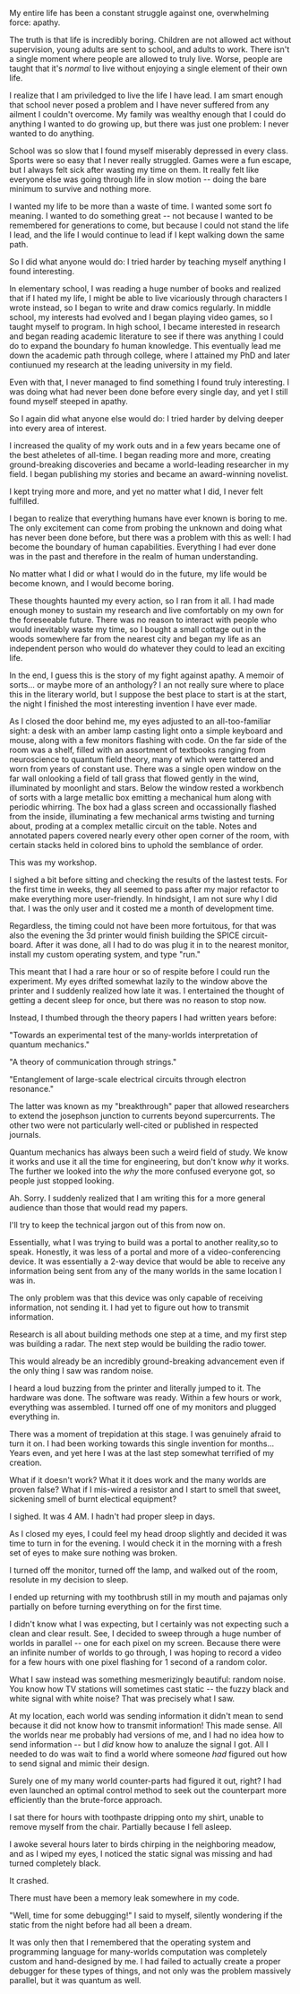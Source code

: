 My entire life has been a constant struggle against one, overwhelming force: apathy.

The truth is that life is incredibly boring.
Children are not allowed act without supervision, young adults are sent to school, and adults to work.
There isn't a single moment where people are allowed to truly live.
Worse, people are taught that it's *normal* to live without enjoying a single element of their own life.

I realize that I am priviledged to live the life I have lead.
I am smart enough that school never posed a problem and I have never suffered from any ailment I couldn't overcome.
My family was wealthy enough that I could do anything I wanted to do growing up, but there was just one problem: I never wanted to do anything.

School was so slow that I found myself miserably depressed in every class.
Sports were so easy that I never really struggled.
Games were a fun escape, but I always felt sick after wasting my time on them.
It really felt like everyone else was going through life in slow motion -- doing the bare minimum to survive and nothing more.

I wanted my life to be more than a waste of time.
I wanted some sort fo meaning.
I wanted to do something great -- not because I wanted to be remembered for generations to come, but because I could not stand the life I lead, and the life I would continue to lead if I kept walking down the same path.

So I did what anyone would do: I tried harder by teaching myself anything I found interesting.

In elementary school, I was reading a huge number of books and realized that if I hated my life, I might be able to live vicariously through characters I wrote instead, so I began to write and draw comics regularly.
In middle school, my interests had evolved and I began playing video games, so I taught myself to program.
In high school, I became interested in research and began reading academic literature to see if there was anything I could do to expand the boundary fo human knowledge.
This eventually lead me down the academic path through college, where I attained my PhD and later contiunued my research at the leading university in my field.

Even with that, I never managed to find something I found truly interesting.
I was doing what had never been done before every single day, and yet I still found myself steeped in apathy.

So I again did what anyone else would do: I tried harder by delving deeper into every area of interest.

I increased the quality of my work outs and in a few years became one of the best atheletes of all-time.
I began reading more and more, creating ground-breaking discoveries and became a world-leading researcher in my field.
I began publishing my stories and became an award-winning novelist.

I kept trying more and more, and yet no matter what I did, I never felt fulfilled.

I began to realize that everything humans have ever known is boring to me.
The only excitement can come from probing the unknown and doing what has never been done before, but there was a problem with this as well: I had become the boundary of human capabilities.
Everything I had ever done was in the past and therefore in the realm of human understanding.

No matter what I did or what I would do in the future, my life would be become known, and I would become boring.

These thoughts haunted my every action, so I ran from it all.
I had made enough money to sustain my research and live comfortably on my own for the foreseeable future.
There was no reason to interact with people who would inevitably waste my time, so I bought a small cottage out in the woods somewhere far from the nearest city and began my life as an independent person who would do whatever they could to lead an exciting life.

In the end, I guess this is the story of my fight against apathy.
A memoir of sorts... or maybe more of an anthology?
I an not really sure where to place this in the literary world, but I suppose the best place to start is at the start, the night I finished the most interesting invention I have ever made.

As I closed the door behind me, my eyes adjusted to an all-too-familiar sight: a desk with an amber lamp casting light onto a simple keyboard and mouse, along with a few monitors flashing with code.
On the far side of the room was a shelf, filled with an assortment of textbooks ranging from neuroscience to quantum field theory, many of which were tattered and worn from years of constant use.
There was a single open window on the far wall onlooking a field of tall grass that flowed gently in the wind, illuminated by moonlight and stars.
Below the window rested a workbench of sorts with a large metallic box emitting a mechanical hum along with periodic whirring.
The box had a glass screen and occassionally flashed from the inside, illuminating a few mechanical arms twisting and turning about, proding at a complex metallic circuit on the table.
Notes and annotated papers covered nearly every other open corner of the room, with certain stacks held in colored bins to uphold the semblance of order.

This was my workshop.

I sighed a bit before sitting and checking the results of the lastest tests.
For the first time in weeks, they all seemed to pass after my major refactor to make everything more user-friendly.
In hindsight, I am not sure why I did that.
I was the only user and it costed me a month of development time.

Regardless, the timing could not have been more fortuitous, for that was also the evening the 3d printer would finish building the SPICE circuit-board.
After it was done, all I had to do was plug it in to the nearest monitor, install my custom operating system, and type "run."

This meant that I had a rare hour or so of respite before I could run the experiment.
My eyes drifted somewhat lazily to the window above the printer and I suddenly realized how late it was.
I entertained the thought of getting a decent sleep for once, but there was no reason to stop now.

Instead, I thumbed through the theory papers I had written years before:

"Towards an experimental test of the many-worlds interpretation of quantum mechanics."

"A theory of communication through strings."

"Entanglement of large-scale electrical circuits through electron resonance."

The latter was known as my "breakthrough" paper that allowed researchers to extend the josephson junction to currents beyond supercurrents.
The other two were not particularly well-cited or published in respected journals.

Quantum mechanics has always been such a weird field of study.
We know it works and use it all the time for engineering, but don't know *why* it works.
The further we looked into the *why* the more confused everyone got, so people just stopped looking.

Ah.
Sorry.
I suddenly realized that I am writing this for a more general audience than those that would read my papers.

I'll try to keep the technical jargon out of this from now on.

Essentially, what I was trying to build was a portal to another reality,so to speak.
Honestly, it was less of a portal and more of a video-conferencing device.
It was essentially a 2-way device that would be able to receive any information being sent from any of the many worlds in the same location I was in.

The only problem was that this device was only capable of receiving information, not sending it.
I had yet to figure out how to transmit information.

Research is all about building methods one step at a time, and my first step was building a radar.
The next step would be building the radio tower.

This would already be an incredibly ground-breaking advancement even if the only thing I saw was random noise.

I heard a loud buzzing from the printer and literally jumped to it.
The hardware was done.
The software was ready.
Within a few hours or work, everything was assembled.
I turned off one of my monitors and plugged everything in.

There was a moment of trepidation at this stage.
I was genuinely afraid to turn it on.
I had been working towards this single invention for months... Years even, and yet here I was at the last step somewhat terrified of my creation.

What if it doesn't work?
What it it does work and the many worlds are proven false?
What if I mis-wired a resistor and I start to smell that sweet, sickening smell of burnt electical equipment?

I sighed.
It was 4 AM.
I hadn't had proper sleep in days.

As I closed my eyes, I could feel my head droop slightly and decided it was time to turn in for the evening.
I would check it in the morning with a fresh set of eyes to make sure nothing was broken.

I turned off the monitor, turned off the lamp, and walked out of the room, resolute in my decision to sleep.

I ended up returning with my toothbrush still in my mouth and pajamas only partially on before turning everything on for the first time.

I didn't know what I was expecting, but I certainly was not expecting such a clean and clear result.
See, I decided to sweep through a huge number of worlds in parallel -- one for each pixel on my screen.
Because there were an infinite number of worlds to go through, I was hoping to record a video for a few hours with one pixel flashing for 1 second of a random color.

What I saw instead was something mesmerizingly beautiful: random noise.
You know how TV stations will sometimes cast static -- the fuzzy black and white signal with white noise?
That was precisely what I saw.

At my location, each world was sending information it didn't mean to send because it did not know how to transmit information!
This made sense.
All the worlds near me probably had versions of me, and I had no idea how to send information -- but I *did* know how to analuze the signal I got.
All I needed to do was wait to find a world where someone *had* figured out how to send signal and mimic their design.

Surely one of my many world counter-parts had figured it out, right?
I had even launched an optimal control method to seek out the counterpart more efficiently than the brute-force approach.

I sat there for hours with toothpaste dripping onto my shirt, unable to remove myself from the chair.
Partially because I fell asleep.

I awoke several hours later to birds chirping in the neighboring meadow, and as I wiped my eyes, I noticed the static signal was missing and had turned completely black.

It crashed.

There must have been a memory leak somewhere in my code.

"Well, time for some debugging!" I said to myself, silently wondering if the static from the night before had all been a dream.

It was only then that I remembered that the operating system and programming language for many-worlds computation was completely custom and hand-designed by me.
I had failed to actually create a proper debugger for these types of things, and not only was the problem massively parallel, but it was quantum as well.
